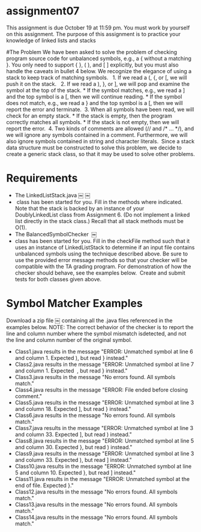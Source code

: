 # assignment07
This assignment is due October 19 at 11:59 pm. You must work by yourself on this assignment.
The purpose of this assignment is to practice your knowledge of linked lists and stacks

#The Problem
We have been asked to solve the problem of checking program source code for unbalanced symbols, e.g., a { without a matching }. You only need to support { }, ( ), and [ ] explicitly, but you must also handle the caveats in bullet 4 below.
We recognize the elegance of using a stack to keep track of matching symbols.  
    1. If we read a (, {, or [, we will push it on the stack.  
    2. If we read a ), }, or ], we will pop and examine the symbol at the top of the stack.
        * If the symbol matches, e.g., we read a ] and the top symbol is a [, then we will continue reading.
        * If the symbol does not match, e.g., we read a } and the top symbol is a [, then we will report the error and terminate. 
    3. When all symbols have been read, we will check for an empty stack.
        * If the stack is empty, then the program correctly matches all symbols.
        * If the stack is not empty, then we will report the error. 
    4. Two kinds of comments are allowed (// and /* ... */), and we will ignore any symbols contained in a comment. Furthermore, we will also ignore symbols contained in string and character literals.
 Since a stack data structure must be constructed to solve this problem, we decide to create a generic stack class, so that it may be used to solve other problems.

# Requirements
* The LinkedListStack.java
￼
￼
*  class has been started for you. Fill in the methods where indicated. Note that the stack is backed by an instance of your DoublyLinkedList class from Assignment 6. (Do not implement a linked list directly in the stack class.) Recall that all stack methods must be O(1). 
* The BalancedSymbolChecker 
￼
* class has been started for you. Fill in the checkFile method such that it uses an instance of LinkedListStack to determine if an input file contains unbalanced symbols using the technique described above. Be sure to use the provided error message methods so that your checker will be compatible with the TA grading program. For demonstration of how the checker should behave, see the examples below. 
Create and submit tests for both classes given above.

# Symbol Matcher Examples
Download a zip file
￼
 containing all the .java files referenced in the examples below.
NOTE: The correct behavior of the checker is to report the line and column number where the symbol mismatch isdetected, and not the line and column number of the original symbol.
* Class1.java results in the message "ERROR: Unmatched symbol at line 6 and column 1. Expected ), but read } instead."
* Class2.java results in the message "ERROR: Unmatched symbol at line 7 and column 1. Expected  , but read } instead."
* Class3.java results in the message "No errors found. All symbols match."
* Class4.java results in the message "ERROR: File ended before closing comment."
* Class5.java results in the message "ERROR: Unmatched symbol at line 3 and column 18. Expected ], but read } instead."
* Class6.java results in the message "No errors found. All symbols match."
* Class7.java results in the message "ERROR: Unmatched symbol at line 3 and column 33. Expected ], but read ) instead."
* Class8.java results in the message "ERROR: Unmatched symbol at line 5 and column 30. Expected }, but read ) instead."
* Class9.java results in the message "ERROR: Unmatched symbol at line 3 and column 33. Expected ), but read ] instead."
* Class10.java results in the message "ERROR: Unmatched symbol at line 5 and column 10. Expected }, but read ] instead."
* Class11.java results in the message "ERROR: Unmatched symbol at the end of file. Expected }."
* Class12.java results in the message "No errors found. All symbols match."
* Class13.java results in the message "No errors found. All symbols match."
* Class14.java results in the message "No errors found. All symbols match."
